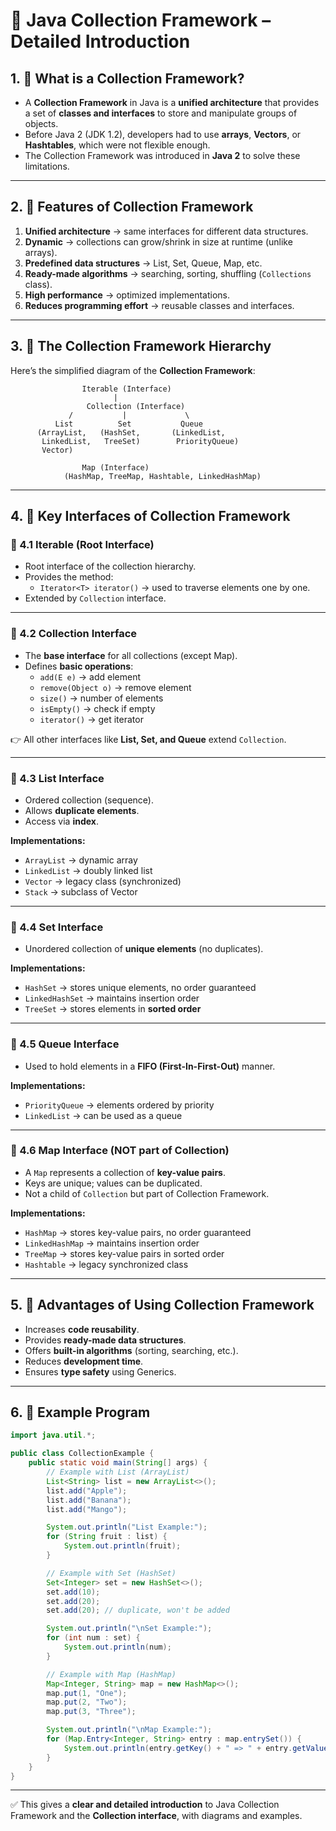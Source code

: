 
# 📘 Java Collection Framework – Detailed Introduction

## 1. 🌟 What is a Collection Framework?
- A **Collection Framework** in Java is a **unified architecture** that provides a set of **classes and interfaces** to store and manipulate groups of objects.  
- Before Java 2 (JDK 1.2), developers had to use **arrays**, **Vectors**, or **Hashtables**, which were not flexible enough.  
- The Collection Framework was introduced in **Java 2** to solve these limitations.

---

## 2. 🌟 Features of Collection Framework
1. **Unified architecture** → same interfaces for different data structures.  
2. **Dynamic** → collections can grow/shrink in size at runtime (unlike arrays).  
3. **Predefined data structures** → List, Set, Queue, Map, etc.  
4. **Ready-made algorithms** → searching, sorting, shuffling (`Collections` class).  
5. **High performance** → optimized implementations.  
6. **Reduces programming effort** → reusable classes and interfaces.  

---

## 3. 🌟 The Collection Framework Hierarchy

Here’s the simplified diagram of the **Collection Framework**:

```
                Iterable (Interface)
                       |
                 Collection (Interface)
             /           |             \
          List          Set           Queue
      (ArrayList,   (HashSet,       (LinkedList,
       LinkedList,   TreeSet)        PriorityQueue)
       Vector)

                Map (Interface)
            (HashMap, TreeMap, Hashtable, LinkedHashMap)
```

---

## 4. 🌟 Key Interfaces of Collection Framework

### 🔹 4.1 Iterable (Root Interface)
- Root interface of the collection hierarchy.
- Provides the method:
  - `Iterator<T> iterator()` → used to traverse elements one by one.
- Extended by `Collection` interface.

---

### 🔹 4.2 Collection Interface
- The **base interface** for all collections (except Map).  
- Defines **basic operations**:
  - `add(E e)` → add element  
  - `remove(Object o)` → remove element  
  - `size()` → number of elements  
  - `isEmpty()` → check if empty  
  - `iterator()` → get iterator  

👉 All other interfaces like **List, Set, and Queue** extend `Collection`.

---

### 🔹 4.3 List Interface
- Ordered collection (sequence).  
- Allows **duplicate elements**.  
- Access via **index**.  

**Implementations:**
- `ArrayList` → dynamic array  
- `LinkedList` → doubly linked list  
- `Vector` → legacy class (synchronized)  
- `Stack` → subclass of Vector  

---

### 🔹 4.4 Set Interface
- Unordered collection of **unique elements** (no duplicates).  

**Implementations:**
- `HashSet` → stores unique elements, no order guaranteed  
- `LinkedHashSet` → maintains insertion order  
- `TreeSet` → stores elements in **sorted order**  

---

### 🔹 4.5 Queue Interface
- Used to hold elements in a **FIFO (First-In-First-Out)** manner.  

**Implementations:**
- `PriorityQueue` → elements ordered by priority  
- `LinkedList` → can be used as a queue  

---

### 🔹 4.6 Map Interface (NOT part of Collection)
- A `Map` represents a collection of **key-value pairs**.  
- Keys are unique; values can be duplicated.  
- Not a child of `Collection` but part of Collection Framework.  

**Implementations:**
- `HashMap` → stores key-value pairs, no order guaranteed  
- `LinkedHashMap` → maintains insertion order  
- `TreeMap` → stores key-value pairs in sorted order  
- `Hashtable` → legacy synchronized class  

---

## 5. 🌟 Advantages of Using Collection Framework
- Increases **code reusability**.  
- Provides **ready-made data structures**.  
- Offers **built-in algorithms** (sorting, searching, etc.).  
- Reduces **development time**.  
- Ensures **type safety** using Generics.  

---

## 6. 🌟 Example Program

```java
import java.util.*;

public class CollectionExample {
    public static void main(String[] args) {
        // Example with List (ArrayList)
        List<String> list = new ArrayList<>();
        list.add("Apple");
        list.add("Banana");
        list.add("Mango");

        System.out.println("List Example:");
        for (String fruit : list) {
            System.out.println(fruit);
        }

        // Example with Set (HashSet)
        Set<Integer> set = new HashSet<>();
        set.add(10);
        set.add(20);
        set.add(20); // duplicate, won't be added

        System.out.println("\nSet Example:");
        for (int num : set) {
            System.out.println(num);
        }

        // Example with Map (HashMap)
        Map<Integer, String> map = new HashMap<>();
        map.put(1, "One");
        map.put(2, "Two");
        map.put(3, "Three");

        System.out.println("\nMap Example:");
        for (Map.Entry<Integer, String> entry : map.entrySet()) {
            System.out.println(entry.getKey() + " => " + entry.getValue());
        }
    }
}
```

---

✅ This gives a **clear and detailed introduction** to Java Collection Framework and the **Collection interface**, with diagrams and examples.
